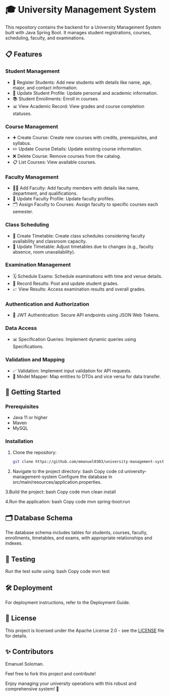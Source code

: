 # 🎓 University Management System

This repository contains the backend for a University Management System built with Java Spring Boot. It manages student registrations, courses, scheduling, faculty, and examinations.

## 📋 Features

### Student Management
- 📝 Register Students: Add new students with details like name, age, major, and contact information.
- 🔄 Update Student Profile: Update personal and academic information.
- 📚 Student Enrollments: Enroll in courses.
- 📊 View Academic Record: View grades and course completion statuses.

### Course Management
- ➕ Create Course: Create new courses with credits, prerequisites, and syllabus.
- ✏️ Update Course Details: Update existing course information.
- ❌ Delete Course: Remove courses from the catalog.
- 📋 List Courses: View available courses.

### Faculty Management
- 🧑‍🏫 Add Faculty: Add faculty members with details like name, department, and qualifications.
- 🔄 Update Faculty Profile: Update faculty profiles.
- 🗂️ Assign Faculty to Courses: Assign faculty to specific courses each semester.

### Class Scheduling
- 📅 Create Timetable: Create class schedules considering faculty availability and classroom capacity.
- 🔄 Update Timetable: Adjust timetables due to changes (e.g., faculty absence, room unavailability).

### Examination Management
- 🗓️ Schedule Exams: Schedule examinations with time and venue details.
- 📝 Record Results: Post and update student grades.
- 📈 View Results: Access examination results and overall grades.

### Authentication and Authorization
- 🔐 JWT Authentication: Secure API endpoints using JSON Web Tokens.
  
### Data Access
- 📊 Specification Queries: Implement dynamic queries using Specifications.
  
### Validation and Mapping
- ✅ Validation: Implement input validation for API requests.
- 🔄 Model Mapper: Map entities to DTOs and vice versa for data transfer.

## 🚀 Getting Started

### Prerequisites
- Java 11 or higher
- Maven
- MySQL

### Installation

1. Clone the repository:
   ```bash
   git clone https://github.com/emanuel0303/university-management-system-api-java-spring-boot

2. Navigate to the project directory:
bash
Copy code
cd university-management-system
Configure the database in src/main/resources/application.properties.

3.Build the project:
bash
Copy code
mvn clean install

4.Run the application:
bash
Copy code
mvn spring-boot:run

## 🗂️ Database Schema
The database schema includes tables for students, courses, faculty, enrollments, timetables, and exams, with appropriate relationships and indexes.

## 🧪 Testing
Run the test suite using:
bash
Copy code
mvn test
## 🛠️ Deployment
For deployment instructions, refer to the Deployment Guide.

## 📄 License

This project is licensed under the Apache License 2.0 - see the [LICENSE](LICENSE) file for details.


## ✨ Contributors
Emanuel Soloman.

Feel free to fork this project and contribute!

Enjoy managing your university operations with this robust and comprehensive system! 🎉

